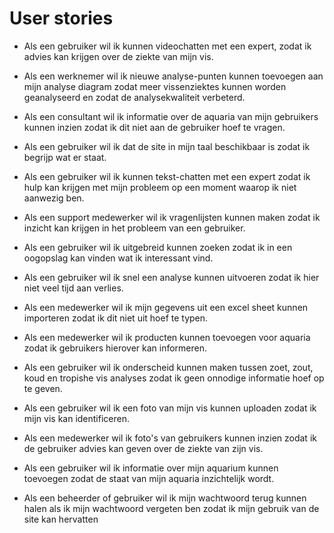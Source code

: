 # User stories
* Als een gebruiker
wil ik kunnen videochatten met een expert,
zodat ik advies kan krijgen over de ziekte van mijn vis.

* Als een werknemer
wil ik nieuwe analyse-punten kunnen toevoegen aan mijn analyse diagram
zodat meer vissenziektes kunnen worden geanalyseerd
en zodat de analysekwaliteit verbeterd.

* Als een consultant
wil ik informatie over de aquaria van mijn gebruikers kunnen inzien
zodat ik dit niet aan de gebruiker hoef te vragen.

* Als een gebruiker
wil ik dat de site in mijn taal beschikbaar is
zodat ik begrijp wat er staat.

* Als een gebruiker
wil ik kunnen tekst-chatten met een expert
zodat ik hulp kan krijgen met mijn probleem op een moment waarop ik niet aanwezig ben.

* Als een support medewerker
wil ik vragenlijsten kunnen maken
zodat ik inzicht kan krijgen in het probleem van een gebruiker.

* Als een gebruiker
wil ik uitgebreid kunnen zoeken
zodat ik in een oogopslag kan vinden wat ik interessant vind.

* Als een gebruiker
wil ik snel een analyse kunnen uitvoeren
zodat ik hier niet veel tijd aan verlies.

* Als een medewerker
wil ik mijn gegevens uit een excel sheet kunnen importeren
zodat ik dit niet uit hoef te typen.

* Als een medewerker
wil ik producten kunnen toevoegen voor aquaria
zodat ik gebruikers hierover kan informeren.

* Als een gebruiker
wil ik onderscheid kunnen maken tussen zoet, zout, koud en tropishe vis analyses
zodat ik geen onnodige informatie hoef op te geven.

* Als een gebruiker
wil ik een foto van mijn vis kunnen uploaden
zodat ik mijn vis kan identificeren.

* Als een medewerker
wil ik foto's van gebruikers kunnen inzien
zodat ik de gebruiker advies kan geven over de ziekte van zijn vis.

* Als een gebruiker
wil ik informatie over mijn aquarium kunnen toevoegen
zodat de staat van mijn aquaria inzichtelijk wordt.

* Als een beheerder of gebruiker
wil ik mijn wachtwoord terug kunnen halen als ik mijn wachtwoord vergeten ben
zodat ik mijn gebruik van de site kan hervatten
